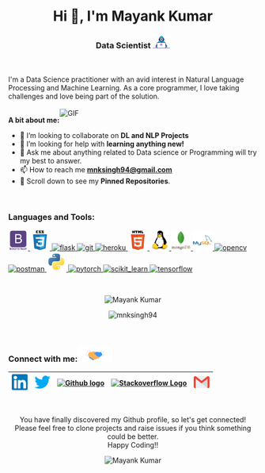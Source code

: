 <h1 align="center">Hi 👋, I'm Mayank Kumar</h1>
<h3 align="center">Data Scientist <img src="https://github.com/mnksingh94/mnksingh94/blob/main/Assets/Developer.gif" width=35 height=25></h3>

<br />
<br />
I'm a Data Science practitioner with an avid interest in Natural Language Processing and Machine Learning. As a core programmer, I love taking challenges and love being part of the solution.
<br/>
<br>
<img align="right" alt="GIF" src="https://magiccopy.xyz/assets/images/hadder.gif" width="400px" />

**A bit about me:**

- 👯 I’m looking to collaborate on **DL and NLP Projects**
- 🤔 I’m looking for help with **learning anything new!**
- 💬 Ask me about anything related to Data science or Programming will try my best to answer.
- 📫 How to reach me **mnksingh94@gmail.com**
- 📌 Scroll down to see my **Pinned Repositories**.

<br>

<h3 align="left">Languages and Tools:</h3>
<p align="left"><a href="https://getbootstrap.com" target="_blank"> <img src="https://raw.githubusercontent.com/devicons/devicon/master/icons/bootstrap/bootstrap-plain-wordmark.svg" alt="bootstrap" width="40" height="40"/> </a> <a href="https://www.w3schools.com/css/" target="_blank"> <img src="https://raw.githubusercontent.com/devicons/devicon/master/icons/css3/css3-original-wordmark.svg" alt="css3" width="40" height="40"/> </a>  <a href="https://flask.palletsprojects.com/" target="_blank"> <img src="https://www.vectorlogo.zone/logos/pocoo_flask/pocoo_flask-icon.svg" alt="flask" width="40" height="40"/> </a> <a href="https://git-scm.com/" target="_blank"> <img src="https://www.vectorlogo.zone/logos/git-scm/git-scm-icon.svg" alt="git" width="40" height="40"/> </a> <a href="https://heroku.com" target="_blank"> <img src="https://www.vectorlogo.zone/logos/heroku/heroku-icon.svg" alt="heroku" width="40" height="40"/> </a> <a href="https://www.w3.org/html/" target="_blank"> <img src="https://raw.githubusercontent.com/devicons/devicon/master/icons/html5/html5-original-wordmark.svg" alt="html5" width="40" height="40"/> </a> <a href="https://www.linux.org/" target="_blank"> <img src="https://raw.githubusercontent.com/devicons/devicon/master/icons/linux/linux-original.svg" alt="linux" width="40" height="40"/> </a> <a href="https://www.mongodb.com/" target="_blank"> <img src="https://raw.githubusercontent.com/devicons/devicon/master/icons/mongodb/mongodb-original-wordmark.svg" alt="mongodb" width="40" height="40"/> </a> <a href="https://www.mysql.com/" target="_blank"> <img src="https://raw.githubusercontent.com/devicons/devicon/master/icons/mysql/mysql-original-wordmark.svg" alt="mysql" width="40" height="40"/> </a> <a href="https://opencv.org/" target="_blank"> <img src="https://www.vectorlogo.zone/logos/opencv/opencv-icon.svg" alt="opencv" width="40" height="40"/> </a> <a href="https://postman.com" target="_blank"> <img src="https://www.vectorlogo.zone/logos/getpostman/getpostman-icon.svg" alt="postman" width="40" height="40"/> </a> <a href="https://www.python.org" target="_blank"> <img src="https://raw.githubusercontent.com/devicons/devicon/master/icons/python/python-original.svg" alt="python" width="40" height="40"/> </a> <a href="https://pytorch.org/" target="_blank"> <img src="https://www.vectorlogo.zone/logos/pytorch/pytorch-icon.svg" alt="pytorch" width="40" height="40"/> </a> <a href="https://scikit-learn.org/" target="_blank"> <img src="https://upload.wikimedia.org/wikipedia/commons/0/05/Scikit_learn_logo_small.svg" alt="scikit_learn" width="40" height="40"/> </a> <a href="https://www.tensorflow.org" target="_blank"> <img src="https://www.vectorlogo.zone/logos/tensorflow/tensorflow-icon.svg" alt="tensorflow" width="40" height="40"/> </a> </p>


<br>
<p align="center">
<img src="https://github-readme-stats.vercel.app/api?username=mnksingh94&show_icons=true" alt="Mayank Kumar"/>
</p>
<p align="center">
<img src="https://github-readme-stats.vercel.app/api/top-langs/?username=mnksingh94&layout=compact" (https://github.com/mnksingh94/github-readme-stats) alt="mnksingh94"/>
</p>

<br>

<h3 align="left">Connect with me:<img src="https://github.com/mnksingh94/mnksingh94/blob/main/Assets/Handshake.gif" height="32px">
</h3>


| [<img src="https://github.com/mnksingh94/mnksingh94/blob/main/Assets/Linkedin.svg" alt="Linkedin Logo" width="32">](https://www.linkedin.com/in/imayank94/) | [<img src="https://github.com/mnksingh94/mnksingh94/blob/main/Assets/Twitter.svg" alt="Twitter Logo" width="32">](https://twitter.com/_ThakurShab) | [<img src="https://cdn.svgporn.com/logos/github-icon.svg" alt="Github logo" width="34">](https://github.com/mnksingh94) | [<img src="https://cdn.svgporn.com/logos/stackoverflow-icon.svg" alt="Stackoverflow Logo" width="28">](https://stackoverflow.com/users/6164686/mac)  | [<img src="https://github.com/mnksingh94/mnksingh94/blob/main/Assets/Gmail.svg" alt="Gmail logo" height="32">](mailto:mnksingh94@gmail.com)
|:---:|:---:|:---:|:---:|:---:|



<br>

<p align="center">
You have finally discovered my Github profile, so let's get connected!
<br/>
Please feel free to clone projects and raise issues if you think something could be better.
<br/>
Happy Coding!!
</p>  

<p align="center"> <img src="https://komarev.com/ghpvc/?username=mnksingh94" alt="Mayank Kumar" /> </p>
